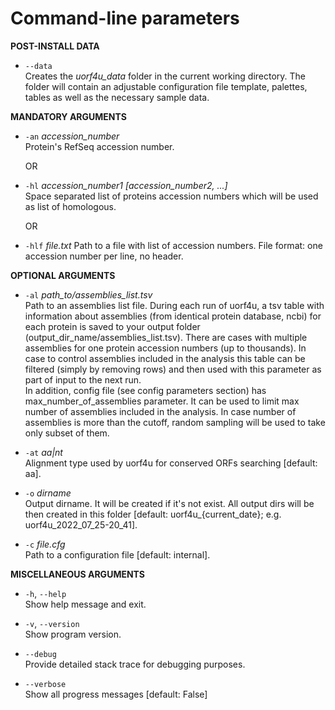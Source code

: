# Сommand-line parameters

	
**POST-INSTALL DATA**

- `--data`  
Creates the *uorf4u_data* folder in the current working directory.
The folder will contain an adjustable configuration file template, palettes, tables as well as the necessary sample data.

**MANDATORY ARGUMENTS**

- `-an` *accession_number*  
Protein's RefSeq accession number.

	OR

- `-hl` *accession_number1 [accession_number2, ...]*  
Space separated list of proteins accession numbers which will be used as list of homologous.

	OR

- `-hlf` *file.txt*
Path to a file with list of accession numbers. File format: one accession number per line, no header.


**OPTIONAL ARGUMENTS**

- `-al` *path_to/assemblies_list.tsv*  
Path to an assemblies list file. During each run of uorf4u, a tsv table with information about assemblies (from identical protein database, ncbi) for each protein is saved to your output folder (output_dir_name/assemblies_list.tsv). There are cases with multiple assemblies for one protein accession numbers (up to thousands). In case to control assemblies included in the analysis this table can be filtered (simply by removing rows) and then used with this parameter as part of input to the next run.  
In addition, config file (see config parameters section) has max_number_of_assemblies parameter. It can be used to limit max number of assemblies included in the analysis. In case number of assemblies is more than the cutoff, random sampling will be used to take only subset of them.

- `-at` *aa|nt*  
Alignment type used by uorf4u for conserved ORFs searching [default: aa]. 


- `-o` *dirname*  
Output dirname. It will be created if it's not exist. All output dirs will be then created in this folder [default: uorf4u_{current_date}; e.g. uorf4u_2022_07_25-20_41].


- `-c` *file.cfg*  
Path to a configuration file [default: internal].


**MISCELLANEOUS ARGUMENTS**

- `-h`, `--help`  
Show help message and exit.

- `-v`, `--version`  
Show program version.

- `--debug`  
Provide detailed stack trace for debugging purposes.

- `--verbose`  
Show all progress messages [default: False]
